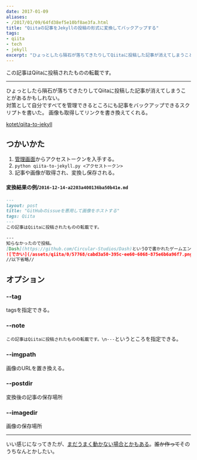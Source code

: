 ```yaml
---
date: 2017-01-09
aliases:
- /2017/01/09/64fd38ef5e10bf8ae3fa.html
title: "Qiitaの記事をJekyllの投稿の形式に変換してバックアップする"
tags:
- qiita
- tech
- jekyll
excerpt: "ひょっとしたら隕石が落ちてきたりしてQiitaに投稿した記事が消えてしまうことがあるかもしれない。対策として自分ですべてを管理できるところにも記事をバックアップできるスクリプトを書いた。画像も取得してリンクを書き換えてくれる。"
---
```

この記事はQiitaに投稿されたものの転載です。

---
ひょっとしたら隕石が落ちてきたりしてQiitaに投稿した記事が消えてしまうことがあるかもしれない。  
対策として自分ですべてを管理できるところにも記事をバックアップできるスクリプトを書いた。
画像も取得してリンクを書き換えてくれる。

[kotet/qiita-to-jekyll](https://github.com/kotet/qiita-to-jekyll)

## つかいかた

1. [管理画面](https://qiita.com/settings/applications)からアクセストークンを入手する。
2. `python qiita-to-jekyll.py <アクセストークン>`
3. 記事や画像が取得され、変換し保存される。


#### 変換結果の例/`2016-12-14-a2203a400136ba50b41e.md`
```md
---
layout: post
title: "GitHubのissueを悪用して画像をホストする"
tags: Qiita
---
この記事はQiitaに投稿されたものの転載です。

---
知らなかったので投稿。  
[Dash](https://github.com/Circular-Studios/Dash)というDで書かれたゲームエンジンがあるのだが、そのreadmeの一番上にあるでっかいロゴの画像ファイルがどこにおいてあるのか気になった。  
![でかい](/assets/qiita/0/57768/cabd3a50-395c-ee60-6068-875e6b6a96f7.png)
//以下省略//
```

## オプション

### --tag

tagsを指定できる。

### --note

`この記事はQiitaに投稿されたものの転載です。\n---`というところを指定できる。

### --imgpath

画像のURLを置き換える。

### --postdir

変換後の記事の保存場所

### --imagedir

画像の保存場所

---

いい感じになってきたが、[まだうまく動かない場合とかもある](https://github.com/kotet/qiita-to-jekyll/issues)。~~誰か作って~~そのうちなんとかしたい。
